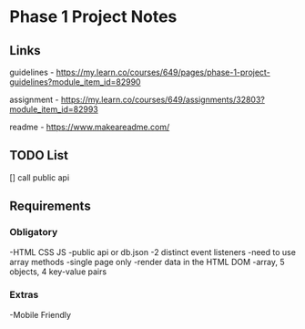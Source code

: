 # Phase 1 Project Notes

## Links

guidelines - https://my.learn.co/courses/649/pages/phase-1-project-guidelines?module_item_id=82990

assignment - https://my.learn.co/courses/649/assignments/32803?module_item_id=82993

readme - https://www.makeareadme.com/

## TODO List

[] call public api

## Requirements

### Obligatory

-HTML CSS JS
-public api or db.json
-2 distinct event listeners
-need to use array methods
-single page only
-render data in the HTML DOM
-array, 5 objects, 4 key-value pairs

### Extras

-Mobile Friendly

